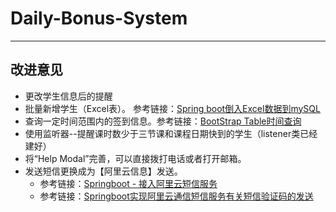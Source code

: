 # Daily-Bonus-System
---

改进意见
-

- 更改学生信息后的提醒
- 批量新增学生（Excel表）。 参考链接：[Spring boot倒入Excel数据到mySQL][1]
- 查询一定时间范围内的签到信息。参考链接：[BootStrap Table时间查询][2]
- 使用监听器--提醒课时数少于三节课和课程日期快到的学生（listener类已经建好）
- 将“Help Modal”完善，可以直接拨打电话或者打开邮箱。
- 发送短信更换成为【阿里云信息】发送。
  - 参考链接：[Springboot - 接入阿里云短信服务][3]
  - 参考链接：[Springboot实现阿里云通信短信服务有关短信验证码的发送][4]


[1]: https://blog.csdn.net/zhengxiangwen/article/details/68484857
[2]: https://www.cnblogs.com/belloworld/p/5242564.html
[3]: https://blog.csdn.net/qq_15071263/article/details/80526226
[4]: https://blog.csdn.net/Colton_Null/article/details/77283193
